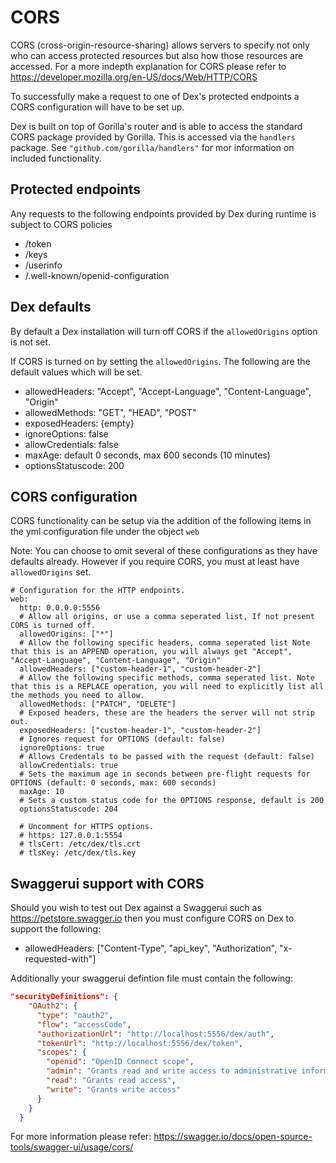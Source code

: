 # CORS

CORS (cross-origin-resource-sharing) allows servers to specify not only who can access protected resources but also how those resources are accessed. For a more indepth explanation for CORS please refer to https://developer.mozilla.org/en-US/docs/Web/HTTP/CORS

To successfully make a request to one of Dex's protected endpoints a CORS configuration will have to be set up.

Dex is built on top of Gorilla's router and is able to access the standard CORS package provided by Gorilla. This is accessed via the `handlers` package.
See `"github.com/gorilla/handlers"` for mor information on included functionality.

## Protected endpoints

Any requests to the following endpoints provided by Dex during runtime is subject to CORS policies

* /token
* /keys
* /userinfo
* /.well-known/openid-configuration


## Dex defaults

By default a Dex installation will turn off CORS if the `allowedOrigins` option is not set.

If CORS is turned on by setting the `allowedOrigins`. The following are the default values which will be set.
* allowedHeaders: "Accept", "Accept-Language", "Content-Language", "Origin"
* allowedMethods: "GET", "HEAD", "POST"
* exposedHeaders: {empty}
* ignoreOptions: false
* allowCredentials: false
* maxAge: default 0 seconds, max 600 seconds (10 minutes)
* optionsStatuscode: 200


## CORS configuration

CORS functionality can be setup via the addition of the following items in the yml configuration file under the object `web`

Note: You can choose to omit several of these configurations as they have defaults already. However if you require CORS, you must at least have `allowedOrigins` set. 

```
# Configuration for the HTTP endpoints.
web:
  http: 0.0.0.0:5556
  # Allow all origins, or use a comma seperated list, If not present CORS is turned off.
  allowedOrigins: ["*"]
  # Allow the following specific headers, comma seperated list Note that this is an APPEND operation, you will always get "Accept", "Accept-Language", "Content-Language", "Origin"
  allowedHeaders: ["custom-header-1", "custom-header-2"]
  # Allow the following specific methods, comma seperated list. Note that this is a REPLACE operation, you will need to explicitly list all the methods you need to allow.
  allowedMethods: ["PATCH", "DELETE"]
  # Exposed headers, these are the headers the server will not strip out. 
  exposedHeaders: ["custom-header-1", "custom-header-2"]
  # Ignores request for OPTIONS (default: false)
  ignoreOptions: true
  # Allows Credentals to be passed with the request (default: false)
  allowCredentials: true
  # Sets the maximum age in seconds between pre-flight requests for OPTIONS (default: 0 seconds, max: 600 seconds)
  maxAge: 10
  # Sets a custom status code for the OPTIONS response, default is 200
  optionsStatuscode: 204
  
  # Uncomment for HTTPS options.
  # https: 127.0.0.1:5554
  # tlsCert: /etc/dex/tls.crt
  # tlsKey: /etc/dex/tls.key
```
## Swaggerui support with CORS
Should you wish to test out Dex against a Swaggerui such as https://petstore.swagger.io then you must configure CORS on Dex to support the following:
 
 * allowedHeaders: ["Content-Type", "api_key", "Authorization", "x-requested-with"]

Additionally your swaggerui defintion file must contain the following:

```json
"securityDefinitions": {
    "OAuth2": {
      "type": "oauth2",
      "flow": "accessCode",
      "authorizationUrl": "http://localhost:5556/dex/auth",
      "tokenUrl": "http://localhost:5556/dex/token",
      "scopes": {
        "openid": "OpenID Connect scope",
        "admin": "Grants read and write access to administrative information",
        "read": "Grants read access",
        "write": "Grants write access"
      }
    }
  }
```


For more information please refer: https://swagger.io/docs/open-source-tools/swagger-ui/usage/cors/ 
